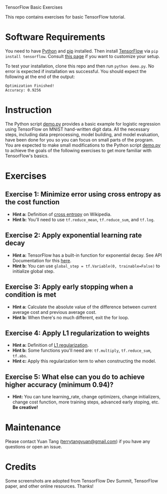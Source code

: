 TensorFlow Basic Exercises

This repo contains exercises for basic TensorFlow tutorial.


# Software Requirements

You need to have [Python](https://www.python.org/downloads/) and [pip](https://pip.pypa.io/en/stable/installing/) installed. Then install [TensorFlow](https://www.tensorflow.org/) via `pip install tensorflow`. Consult [this page](https://github.com/tensorflow/tensorflow/blob/master/tensorflow/g3doc/get_started/os_setup.md) if you want to customize your setup. 

To test your installation, clone this repo and then run `python demo.py`. No error is expected if installation ws successful. You should expect the following at the end of the output:

```
Optimization Finished!
Accuracy: 0.9256
``` 

# Instruction

The Python script [demo.py](./demo.py) provides a basic example for logistic regression using TensorFlow on MNIST hand-written digit data. All the necessary steps, including data preprocessing, model building, and model evaluation, have been done for you so you can focus on small parts of the program. You are expected to make small modifications to the Python script [demo.py](./demo.py) to achieve the goals of the following exercises to get more familiar with TensorFlow's basics.

# Exercises

## Exercise 1: Minimize error using cross entropy as the cost function

* **Hint a:** Definition of [cross entropy](https://en.wikipedia.org/wiki/Cross_entropy) on Wikipedia. 
* **Hint b:** You'll need to use `tf.reduce_mean`, `tf.reduce_sum`, and `tf.log`.

## Exercise 2: Apply exponential learning rate decay

* **Hint a:** TensorFlow has a built-in function for exponential decay. See API Documentation for this [here](https://www.tensorflow.org/api_docs/python/tf/train/exponential_decay). 
* **Hint b:** You can use `global_step = tf.Variable(0, trainable=False)` to initialize global step.

## Exercise 3: Apply early stopping when a condition is met

* **Hint a:** Calculate the absolute value of the difference between current average cost and previous average cost.
* **Hint b:** When there's no much different, exit the for loop.

## Exercise 4: Apply L1 regularization to weights

* **Hint a:** Definition of [L1 regularization](http://www.chioka.in/differences-between-l1-and-l2-as-loss-function-and-regularization/).
* **Hint b:** Some functions you'll need are: `tf.multiply`, `tf.reduce_sum`, `tf.abs`.
* **Hint c:** Apply this regularization term to when constructing the model.

## Exercise 5: What else can you do to achieve higher accuracy (minimum 0.94)?

* **Hint:** You can tune learning_rate, change optimizers, change initializers, change cost function, more training steps, advanced early stoping, etc. **Be creative!**


# Maintenance

Please contact Yuan Tang (terrytangyuan@gmail.com) if you have any questions or open an issue.

# Credits

Some screenshots are adopted from TensorFlow Dev Summit, TensorFlow paper, and other online resources. Thanks!


 
